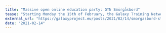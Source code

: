 ```yaml
---
title: "Massive open online education party: GTN Smörgåsbord"
tease: "Starting Monday the 15th of February, the Galaxy Training Network (GTN) is running a global Galaxy online course"
external_url: "https://galaxyproject.eu/posts/2021/02/14/smorgasbord-starts/"
date: "2021-02-14"
---
```

